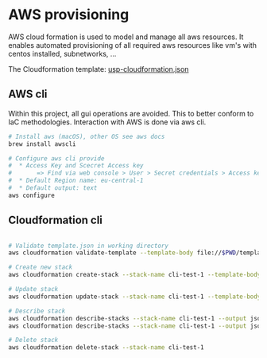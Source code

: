 # AWS provisioning

AWS cloud formation is used to model and manage all aws resources. It enables automated provisioning of all required aws resources like vm's with centos installed, subnetworks, ...

The Cloudformation template: [usp-cloudformation.json](usp-cloudformation.json)

## AWS cli

Within this project, all gui operations are avoided. This to better conform to IaC methodologies. Interaction with AWS is done via aws cli. 

```bash
# Install aws (macOS), other OS see aws docs
brew install awscli

# Configure aws cli provide
#  * Access Key and Scecret Access key 
# 		=> Find via web console > User > Secret credentials > Access keys
#  * Default Region name: eu-central-1
#  * Default output: text
aws configure 

```

## Cloudformation cli

```bash

# Validate template.json in working directory
aws cloudformation validate-template --template-body file://$PWD/template.json

# Create new stack
aws cloudformation create-stack --stack-name cli-test-1 --template-body file://$PWD/template.json --parameters file://$PWD/parameters.json

# Update stack
aws cloudformation update-stack --stack-name cli-test-1 --template-body file://$PWD/template.json --parameters file://$PWD/parameters.json

# Describe stack
aws cloudformation describe-stacks --stack-name cli-test-1 --output json
aws cloudformation describe-stacks --stack-name cli-test-1 --output json| grep "StackStatus"

# Delete stack
aws cloudformation delete-stack --stack-name cli-test-1
```



